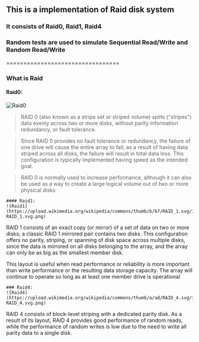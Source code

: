 ## This is a implementation of Raid disk system
### It consists of Raid0, Raid1, Raid4 
### Random tests are used to simulate Sequential Read/Write and Random Read/Write
=================================
### What is Raid
#### Raid0:
![Raid0](https://upload.wikimedia.org/wikipedia/commons/thumb/9/9b/RAID_0.svg/150px-RAID_0.svg.png)
> RAID 0 (also known as a stripe set or striped volume) splits ("stripes") data evenly across two or more disks, without parity information redundancy, or fault tolerance.  

> Since RAID 0 provides no fault tolerance or redundancy, the failure of one drive will cause the entire array to fail; as a result of having data striped across all disks, the failure will result in total data loss. This configuration is typically implemented having speed as the intended goal.  

> RAID 0 is normally used to increase performance, although it can also be used as a way to create a large logical volume out of two or more physical disks  
```
#### Raid1:
![Raid1](https://upload.wikimedia.org/wikipedia/commons/thumb/b/b7/RAID_1.svg/150px-RAID_1.svg.png)
```
RAID 1 consists of an exact copy (or mirror) of a set of data on two or more disks; a classic RAID 1 mirrored pair contains two disks. 
This configuration offers no parity, striping, or spanning of disk space across multiple disks, 
since the data is mirrored on all disks belonging to the array, 
and the array can only be as big as the smallest member disk. 

This layout is useful when read performance or reliability is more important than write performance or the resulting data storage capacity.
The array will continue to operate so long as at least one member drive is operational
```
### Raid4:
![Raid4](https://upload.wikimedia.org/wikipedia/commons/thumb/a/ad/RAID_4.svg/300px-RAID_4.svg.png)
```
RAID 4 consists of block-level striping with a dedicated parity disk. 
As a result of its layout, RAID 4 provides good performance of random reads, 
while the performance of random writes is low due to the need to write all parity data to a single disk.
```